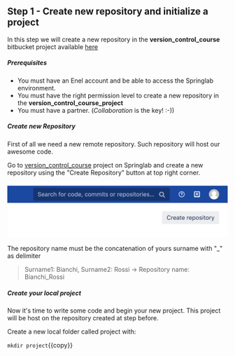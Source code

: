 ## Step 1 - Create new repository and initialize a project
In this step we will create a new repository in the **version_control_course** bitbucket project available [here](https://bitbucket.springlab.enel.com/projects/ITDSVER) 

##### Prerequisites
* You must have an Enel account and be able to access the Springlab environment.
* You must have the right permission level to create a new repository in the 
**version_control_course_project**
* You must have a partner. (*Collaboration* is the key! :-))

##### Create new Repository
First of all we need a new remote repository. Such repository will host our awesome code.


Go to [version_control_course](https://bitbucket.springlab.enel.com/projects/ITDSVER) project on Springlab and create a new repository using the "Create Repository" button at top right corner.

![](./.assets/create_new_repository_button.png)

The repository name must be the concatenation of yours surname with "_" as delimiter

> Surname1: Bianchi, Surname2: Rossi -> Repository name: Bianchi_Rossi

##### Create your local project 
Now it's time to write some code and begin your new project. This project will be host on the repository created at step before.

Create a new local folder called project with:

`mkdir project`{{copy}}
